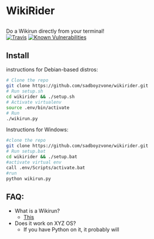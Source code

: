 # WikiRider
##
Do a Wikirun directly from your terminal!<br />
[![Travis](https://img.shields.io/travis/sadboyzvone/wikirider.svg)](https://github.com/sadboyzvone/8080py)
[![Known Vulnerabilities](https://snyk.io/test/github/sadboyzvone/wikirider/badge.svg)](https://snyk.io/test/github/sadboyzvone/wikirider)
## Install
instructions for Debian-based distros:
```bash
# Clone the repo
git clone https://github.com/sadboyzvone/wikirider.git
# Run setup.sh
cd wikirider && ./setup.sh
# Activate virtualenv
source .env/bin/activate
# Run
./wikirun.py
```

Instructions for Windows:
```bash
#clone the repo
git clone https://github.com/sadboyzvone/wikirider.git
# Run setup.bat
cd wikirider && ./setup.bat
#activate virtual env
call .env/Scripts/activate.bat
#run
python wikirun.py
```

## FAQ:
* What is a Wikirun?
	* [This](http://www.urbandictionary.com/define.php?term=Wikirun)
* Does it work on XYZ OS?
	* If you have Python on it, it probably will
